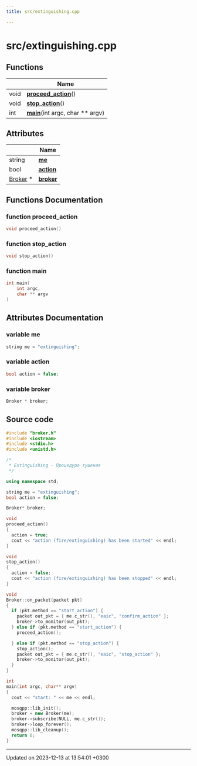 ```yaml
---
title: src/extinguishing.cpp

---
```


# src/extinguishing.cpp



## Functions

|                | Name           |
| -------------- | -------------- |
| void | **[proceed_action](Files/extinguishing_8cpp.md#function-proceed-action)**() |
| void | **[stop_action](Files/extinguishing_8cpp.md#function-stop-action)**() |
| int | **[main](Files/extinguishing_8cpp.md#function-main)**(int argc, char ** argv) |

## Attributes

|                | Name           |
| -------------- | -------------- |
| string | **[me](Files/extinguishing_8cpp.md#variable-me)**  |
| bool | **[action](Files/extinguishing_8cpp.md#variable-action)**  |
| [Broker](Classes/classBroker.md) * | **[broker](Files/extinguishing_8cpp.md#variable-broker)**  |


## Functions Documentation

### function proceed_action

```cpp
void proceed_action()
```


### function stop_action

```cpp
void stop_action()
```


### function main

```cpp
int main(
    int argc,
    char ** argv
)
```



## Attributes Documentation

### variable me

```cpp
string me = "extinguishing";
```


### variable action

```cpp
bool action = false;
```


### variable broker

```cpp
Broker * broker;
```



## Source code

```cpp
#include "broker.h"
#include <iostream>
#include <stdio.h>
#include <unistd.h>

/*
 * Extinguishing - Процедура тушения
 */

using namespace std;

string me = "extinguishing";
bool action = false;

Broker* broker;

void
proceed_action()
{
  action = true;
  cout << "action (fire/extinguishing) has been started" << endl;
}

void
stop_action()
{
  action = false;
  cout << "action (fire/extinguishing) has been stopped" << endl;
}

void
Broker::on_packet(packet pkt)
{
  if (pkt.method == "start_action") {
    packet out_pkt = { me.c_str(), "eaic", "confirm_action" };
    broker->to_monitor(out_pkt);
  } else if (pkt.method == "start_action") {
    proceed_action();

  } else if (pkt.method == "stop_action") {
    stop_action();
    packet out_pkt = { me.c_str(), "eaic", "stop_action" };
    broker->to_monitor(out_pkt);
  }
}

int
main(int argc, char** argv)
{
  cout << "start: " << me << endl;

  mosqpp::lib_init();
  broker = new Broker(me);
  broker->subscribe(NULL, me.c_str());
  broker->loop_forever();
  mosqpp::lib_cleanup();
  return 0;
}
```


-------------------------------

Updated on 2023-12-13 at 13:54:01 +0300
